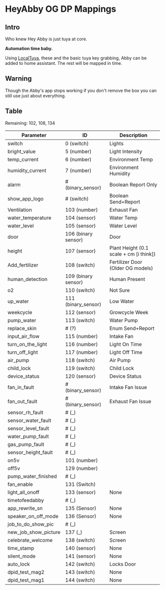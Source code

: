 # HeyAbby OG DP Mappings

## Intro

Who knew Hey Abby is just tuya at core.

**Automation time baby.**

Using [LocalTuya](https://github.com/rospogrigio/localtuya), these and the basic tuya key grabbing, Abby can be added to home assistant. The rest will be mapped in time.

## Warning

Though the Abby's app stops working if you don't remove the box you can still use just about everything.

## Table

Remaining:  102, 108, 134

| **Parameter**        | **ID**              | **Description**                         |
| -------------------- | ------------------- | --------------------------------------- |
| switch               | 0 (switch)          | Lights                                  |
| bright_value         | 5 (number)          | Light Intensity                         |
| temp_current         | 6 (number)          | Environment Temp                        |
| humidity_current     | 7 (number)          | Environment Humidity                    |
| alarm                | # (binary_sensor)   | Boolean Report Only                                   |
| show_app_logo        | # (switch)          | Boolean Send+Report                                |
| Ventilation          | 103 (number)        | Exhaust Fan                             |
| water_temperature    | 104 (sensor)        | Water Temp                              |
| water_level          | 105 (sensor)        | Water Level                             |
| door                 | 106 (binary sensor) | Door                                    |
| height               | 107 (sensor)        | Plant Height (0.1 scale + cm [i think]) |
| Add_fertilizer       | 108 (switch)        | Fertilizer Door (Older OG models)       |
| human_detection      | 109 (binary sensor) | Human Present                           |
| o2                   | 110 (switch)        | Not Sure                                |
| up_water             | 111 (binary_sensor) | Low Water                               |
| weekcycle            | 112 (sensor)        | Growcycle Week                          |
| pump_water           | 113 (switch)        | Water Pump                              |
| replace_skin         | # (?)               | Enum Send+Report                                     |
| input_air_flow       | 115 (number)        | Intake Fan                              |
| turn_on_the_light    | 116 (number)        | Light On Time                           |
| turn_off_light       | 117 (number)        | Light Off Time                          |
| air_pump             | 118 (switch)        | Air Pump                                |
| child_lock           | 119 (switch)        | Child Lock                              |
| device_status        | 120 (sensor)        | Device Status                           |
| fan_in_fault         | # (binary_sensor)   | Intake Fan Issue                        |
| fan_out_fault        | # (binary_sensor)   | Exhaust Fan Issue                       |
| sensor_rh_fault      | # (_)               |                                         |
| sensor_water_fault   | # (_)               |                                         |
| sensor_level_fault   | # (_)               |                                         |
| water_pump_fault     | # (_)               |                                         |
| gas_pump_fault       | # (_)               |                                         |
| sensor_height_fault  | # (_)               |                                         |
| on5v                 | 101 (number)        |                                         |
| off5v                | 129 (number)        |                                         |
| pump_water_finished  | # (_)               |                                         |
| fan_enable           | 131 (Switch)        |                                         |
| light_all_onoff      | 133 (sensor)        | None                                    |
| timetofeedabby       | # (_)               |                                         |
| app_rewrite_sn       | 135 (Sensor)        | None                                    |
| speaker_on_off_mode  | 136 (Sensor)        | None                                    |
| job_to_do_show_pic   | # (_)               |                                         |
| new_job_show_picture | 137 (_)             | Screen                                  |
| celebrate_welcome    | 138 (switch)        | Screen                                  |
| time_stamp           | 140 (sensor)        | None                                    |
| silent_mode          | 141 (sensor)        | None                                    |
| auto_lock            | 142 (switch)        | Locks Door                              |
| dpid_test_mag2       | 143 (switch)        | None                                    |
| dpid_test_mag1       | 144 (switch)        | None                                    |
